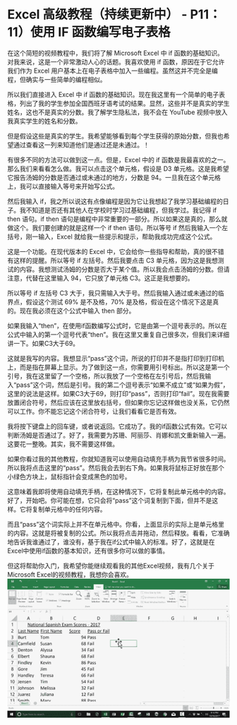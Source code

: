 # Excel 高级教程（持续更新中） - P11：11）使用 IF 函数编写电子表格 

在这个简短的视频教程中，我们将了解 Microsoft Excel 中 if 函数的基础知识。对我来说，这是一个非常激动人心的话题。我喜欢使用 if 函数，原因在于它允许我们作为 Excel 用户基本上在电子表格中加入一些编程。虽然这并不完全是编程，但确实与一些简单的编程相似。

所以我们直接进入 Excel 中 if 函数的基础知识。现在我这里有一个简单的电子表格，列出了我的学生参加全国西班牙语考试的结果。显然，这些并不是真实的学生姓名，这也不是真实的分数。我了解学生隐私法，我不会在 YouTube 视频中放入我真实学生的姓名和分数。

但是假设这些是真实的学生。我希望能够看到每个学生获得的原始分数，但我也希望通过查看这一列来知道他们是通过还是未通过。！[](img/6e6741870d28261613ec45d4c483b8ce_1.png)

有很多不同的方法可以做到这一点。但是，Excel 中的 if 函数是我最喜欢的之一。那么我们来看看怎么做。我可以点击这个单元格，假设是 D3 单元格。这是我希望它报告汤姆的分数是否通过或未通过的地方，分数是 94。一旦我在这个单元格上，我可以直接输入等号来开始写公式。

然后我输入 if，我之所以说这有点像编程是因为它让我想起了我学习基础编程的日子。我不知道是否还有其他人在学校时学习过基础编程，但我学过。我记得 if then 语句。if then 语句是编程中非常重要的一部分。所以如果这是真的，那么就做这个。我们要创建的就是这样一个 if then 语句。所以等号 if 然后我输入一个左括号，刚一输入，Excel 就给我一些提示和提示，帮助我成功完成这个公式。

这是一个功能。在现代版本的 Excel 中，它会给你一些指导和帮助，真的很不错有这样的提醒。所以等号 if 左括号。然后我要点击 C3 单元格，因为这是我想测试的内容。我想测试汤姆的分数是否大于某个值。所以我会点击汤姆的分数。但请注意，代替在这里输入 94，它只放了单元格 C3。这正是我想要的。

所以等号 if 左括号 C3 大于，我只需输入大于号。然后我输入通过或未通过的临界点，假设这个测试 69% 是不及格，70% 是及格，假设在这个情况下这是真的。现在我必须在这个公式中输入 then 部分。

如果我输入“then”，在使用if函数编写公式时，它是由第一个逗号表示的。所以在公式中输入的第一个逗号代表“then”。我在这里又重复自己很多次，但我们来详细讲一下。如果C3大于69。

这就是我写的内容。我想显示“pass”这个词，所说的打印并不是指打印到打印机上，而是指在屏幕上显示。为了做到这一点，你需要用引号标出。所以这是第一个引号，我在这里留了一个空格，所以我放了一个空格在左引号后，然后我输入“pass”这个词，然后是引号。我的第二个逗号表示“如果不成立”或“如果为假”，这里的说法是这样。如果C3大于69，则打印“pass”，否则打印“fail”。现在我需要放置闭合符号，然后应该在这里放右括号，但如果你忘记这样做也没关系，它仍然可以工作。你不能忘记这个闭合符号，让我们看看它是否有效。

我将按下键盘上的回车键，或者说返回。它成功了。我的if函数公式有效。它可以判断汤姆是否通过了。好了，我需要为苏珊、阿丽莎、肖娜和凯文重新输入一遍。这要花一整晚。其实，我不需要这样做。

如果你看过我的其他教程，你就知道我可以使用自动填充手柄为我节省很多时间。所以我将点击这里的“pass”。然后我会去到右下角。如果我将鼠标正好放在那个小绿色方块上，鼠标指针会变成黑色的加号。

这意味着我即将使用自动填充手柄，在这种情况下，它将复制此单元格中的内容。好了，开始吧。你可能在想，它只会将“pass”这个词复制到下面，但并不是这样。它将复制单元格中的任何内容。

而且“pass”这个词实际上并不在单元格中。你看，上面显示的实际上是单元格里的内容。这就是将被复制的公式。所以我将点击并拖动，然后释放。看看，它准确地告诉我谁通过了，谁没有，基于我在if公式中输入的标准。好了，这就是在Excel中使用if函数的基本知识，还有很多你可以做的事情。

但这将帮助你入门，我希望你能继续观看我的其他Excel视频，我有几个关于Microsoft Excel的视频教程，我想你会喜欢。![](img/6e6741870d28261613ec45d4c483b8ce_3.png)
